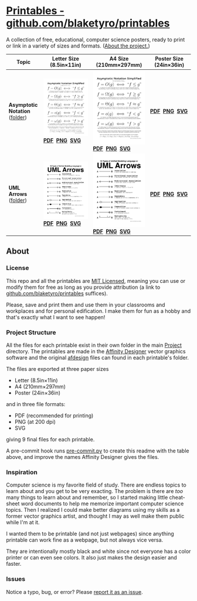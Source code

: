 # [Printables - github.com/blaketyro/printables](https://github.com/blaketyro/printables)

A collection of free, educational, computer science posters, ready to print or link in a variety of sizes and formats. ([About the project.](#about))

<!-- markdownlint-disable MD033 -->

| Topic | Letter Size (8.5in&times;11in) | A4 Size (210mm&times;297mm) | Poster Size (24in&times;36in) |
| ----- | ------------------------------ | --------------------------- | ----------------------------- |
| **Asymptotic Notation** <br> ([folder](/Project/Asymptotic_Notation)) | [![Asymptotic Notation](https://raw.githubusercontent.com/blaketyro/printables/main/Project/Asymptotic_Notation/Asymptotic_Notation_Letter.png)](https://raw.githubusercontent.com/blaketyro/printables/main/Project/Asymptotic_Notation/Asymptotic_Notation_Letter.png) <br> **[PDF](https://raw.githubusercontent.com/blaketyro/printables/main/Project/Asymptotic_Notation/Asymptotic_Notation_Letter.pdf)&nbsp;&nbsp;[PNG](https://raw.githubusercontent.com/blaketyro/printables/main/Project/Asymptotic_Notation/Asymptotic_Notation_Letter.png)&nbsp;&nbsp;[SVG](https://raw.githubusercontent.com/blaketyro/printables/main/Project/Asymptotic_Notation/Asymptotic_Notation_Letter.svg)** | [![Asymptotic Notation](https://raw.githubusercontent.com/blaketyro/printables/main/Project/Asymptotic_Notation/Asymptotic_Notation_A4.png)](https://raw.githubusercontent.com/blaketyro/printables/main/Project/Asymptotic_Notation/Asymptotic_Notation_A4.png) <br> **[PDF](https://raw.githubusercontent.com/blaketyro/printables/main/Project/Asymptotic_Notation/Asymptotic_Notation_A4.pdf)&nbsp;&nbsp;[PNG](https://raw.githubusercontent.com/blaketyro/printables/main/Project/Asymptotic_Notation/Asymptotic_Notation_A4.png)&nbsp;&nbsp;[SVG](https://raw.githubusercontent.com/blaketyro/printables/main/Project/Asymptotic_Notation/Asymptotic_Notation_A4.svg)** | **[PDF](https://raw.githubusercontent.com/blaketyro/printables/main/Project/Asymptotic_Notation/Asymptotic_Notation_Poster.pdf)&nbsp;&nbsp;[PNG](https://raw.githubusercontent.com/blaketyro/printables/main/Project/Asymptotic_Notation/Asymptotic_Notation_Poster.png)&nbsp;&nbsp;[SVG](https://raw.githubusercontent.com/blaketyro/printables/main/Project/Asymptotic_Notation/Asymptotic_Notation_Poster.svg)** |
| **UML Arrows** <br> ([folder](/Project/UML_Arrows)) | [![UML Arrows](https://raw.githubusercontent.com/blaketyro/printables/main/Project/UML_Arrows/UML_Arrows_Letter.png)](https://raw.githubusercontent.com/blaketyro/printables/main/Project/UML_Arrows/UML_Arrows_Letter.png) <br> **[PDF](https://raw.githubusercontent.com/blaketyro/printables/main/Project/UML_Arrows/UML_Arrows_Letter.pdf)&nbsp;&nbsp;[PNG](https://raw.githubusercontent.com/blaketyro/printables/main/Project/UML_Arrows/UML_Arrows_Letter.png)&nbsp;&nbsp;[SVG](https://raw.githubusercontent.com/blaketyro/printables/main/Project/UML_Arrows/UML_Arrows_Letter.svg)** | [![UML Arrows](https://raw.githubusercontent.com/blaketyro/printables/main/Project/UML_Arrows/UML_Arrows_A4.png)](https://raw.githubusercontent.com/blaketyro/printables/main/Project/UML_Arrows/UML_Arrows_A4.png) <br> **[PDF](https://raw.githubusercontent.com/blaketyro/printables/main/Project/UML_Arrows/UML_Arrows_A4.pdf)&nbsp;&nbsp;[PNG](https://raw.githubusercontent.com/blaketyro/printables/main/Project/UML_Arrows/UML_Arrows_A4.png)&nbsp;&nbsp;[SVG](https://raw.githubusercontent.com/blaketyro/printables/main/Project/UML_Arrows/UML_Arrows_A4.svg)** | **[PDF](https://raw.githubusercontent.com/blaketyro/printables/main/Project/UML_Arrows/UML_Arrows_Poster.pdf)&nbsp;&nbsp;[PNG](https://raw.githubusercontent.com/blaketyro/printables/main/Project/UML_Arrows/UML_Arrows_Poster.png)&nbsp;&nbsp;[SVG](https://raw.githubusercontent.com/blaketyro/printables/main/Project/UML_Arrows/UML_Arrows_Poster.svg)** |

## About

### License

This repo and all the printables are [MIT Licensed](/LICENSE.md), meaning you can use or modify them for free as long as
you provide attribution (a link to [github.com/blaketyro/printables](https://github.com/blaketyro/printables)
suffices).

Please, save and print them and use them in your classrooms and workplaces and for personal edification. I make
them for fun as a hobby and that's exactly what I want to see happen!

### Project Structure

All the files for each printable exist in their own folder in the main [Project](/Project) directory. The printables are
made in the [Affinity Designer](https://affinity.serif.com/en-us/designer/) vector graphics software and the original
[afdesign](https://fileinfo.com/extension/afdesign) files can found in each printable's folder.

The files are exported at three paper sizes

-   Letter (8.5in×11in)
-   A4 (210mm×297mm)
-   Poster (24in×36in)

and in three file formats:

-   PDF (recommended for printing)
-   PNG (at 200 dpi)
-   SVG

giving 9 final files for each printable.

A pre-commit hook runs [pre-commit.py](/Project/pre-commit.py) to create this readme with the table above, and improve
the names Affinity Designer gives the files.

### Inspiration

Computer science is my favorite field of study. There are endless topics to learn about and you get to be very exacting.
The problem is there are _too_ many things to learn about and remember, so I started making little cheat-sheet word
documents to help me memorize important computer science topics. Then I realized I could make better diagrams using my
skills as a former vector graphics artist, and thought I may as well make them public while I'm at it.

I wanted them to be printable (and not just webpages) since anything printable can work fine as a webpage, but not
always vice versa.

They are intentionally mostly black and white since not everyone has a color printer or can even see colors.
It also just makes the design easier and faster.

### Issues

Notice a typo, bug, or error? Please [report it as an issue](https://github.com/blaketyro/printables/issues).
